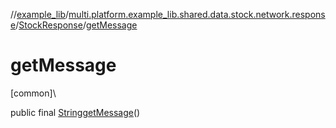 //[example_lib](../../../index.md)/[multi.platform.example_lib.shared.data.stock.network.response](../index.md)/[StockResponse](index.md)/[getMessage](get-message.md)

# getMessage

[common]\

public final [String](https://developer.android.com/reference/kotlin/java/lang/String.html)[getMessage](get-message.md)()
